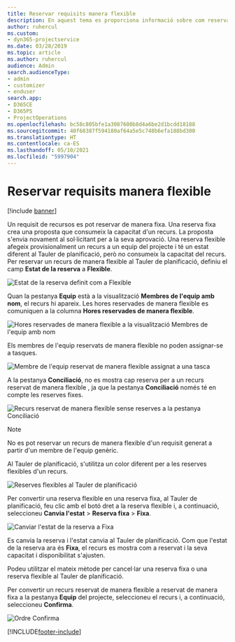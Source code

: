 ```yaml
---
title: Reservar requisits manera flexible
description: En aquest tema es proporciona informació sobre com reservar requisits de manera flexible.
author: ruhercul
ms.custom:
- dyn365-projectservice
ms.date: 03/28/2019
ms.topic: article
ms.author: ruhercul
audience: Admin
search.audienceType:
- admin
- customizer
- enduser
search.app:
- D365CE
- D365PS
- ProjectOperations
ms.openlocfilehash: bc58c805bfe1a3087600b8d4a6be2d1bcdd18188
ms.sourcegitcommit: 40f68387f594180af64a5e5c748b6efa188bd300
ms.translationtype: HT
ms.contentlocale: ca-ES
ms.lasthandoff: 05/10/2021
ms.locfileid: "5997904"
---
```

# <a name="soft-book-requirements"></a>Reservar requisits manera flexible

[!include [banner](../includes/psa-now-project-operations.md)]

Un requisit de recursos es pot reservar de manera fixa. Una reserva fixa crea una proposta que consumeix la capacitat d'un recurs. La proposta s'envia novament al sol·licitant per a la seva aprovació. Una reserva flexible afegeix provisionalment un recurs a un equip del projecte i té un estat diferent al Tauler de planificació, però no consumeix la capacitat del recurs. Per reservar un recurs de manera flexible al Tauler de planificació, definiu el camp **Estat de la reserva** a **Flexible**.

![Estat de la reserva definit com a Flexible](media/Resource-Management-image77.png)

Quan la pestanya **Equip** està a la visualització **Membres de l'equip amb nom**, el recurs hi apareix. Les hores reservades de manera flexible es comuniquen a la columna **Hores reservades de manera flexible**.

![Hores reservades de manera flexible a la visualització Membres de l'equip amb nom](media/Resource-Management-image78.png)

Els membres de l'equip reservats de manera flexible no poden assignar-se a tasques.

![Membre de l'equip reservat de manera flexible assignat a una tasca](media/Resource-Management-image79.png)

A la pestanya **Conciliació**, no es mostra cap reserva per a un recurs reservat de manera flexible , ja que la pestanya **Conciliació** només té en compte les reserves fixes.

![Recurs reservat de manera flexible sense reserves a la pestanya Conciliació](media/Resource-Management-image80.png)

> [!NOTE]
> No es pot reservar un recurs de manera flexible d'un requisit generat a partir d'un membre de l'equip genèric.

Al Tauler de planificació, s'utilitza un color diferent per a les reserves flexibles d'un recurs.

![Reserves flexibles al Tauler de planificació](media/Resource-Management-image81.png)

Per convertir una reserva flexible en una reserva fixa, al Tauler de planificació, feu clic amb el botó dret a la reserva flexible i, a continuació, seleccioneu **Canvia l'estat** \> **Reserva fixa** \> **Fixa**.

![Canviar l'estat de la reserva a Fixa](media/Resource-Management-image82.png)

Es canvia la reserva i l'estat canvia al Tauler de planificació. Com que l'estat de la reserva ara és **Fixa**, el recurs es mostra com a reservat i la seva capacitat i disponibilitat s'ajusten.

Podeu utilitzar el mateix mètode per cancel·lar una reserva fixa o una reserva flexible al Tauler de planificació.

Per convertir un recurs reservat de manera flexible a reservat de manera fixa a la pestanya **Equip** del projecte, seleccioneu el recurs i, a continuació, seleccioneu **Confirma**.

![Ordre Confirma](media/Resource-Management-image83.png)


[!INCLUDE[footer-include](../includes/footer-banner.md)]